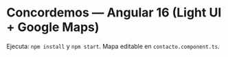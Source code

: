 # Concordemos — Angular 16 (Light UI + Google Maps)
Ejecuta: `npm install` y `npm start`. Mapa editable en `contacto.component.ts`.
